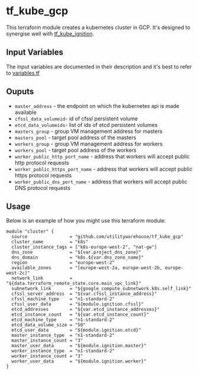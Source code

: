# tf_kube_gcp

This terraform module creates a kubernetes cluster in GCP. It's designed to synergise well with [tf_kube_ignition](https://github.com/utilitywarehouse/tf_kube_ignition).

## Input Variables

The input variables are documented in their description and it's best to refer to [variables.tf](variables.tf)

## Ouputs

- `master_address` - the endpoint on which the kubernetes api is made available
- `cfssl_data_volumeid`- id of cfssl persistent volume
- `etcd_data_volumeids`- list of ids of etcd persistent volumes
- `masters_group` - group VM management address for masters
- `masters_pool` - target pool address of the masters
- `workers_group` - group VM management address for workers
- `workers_pool` - target pool address of the workers
- `worker_public_http_port_name` - address that workers will accept public http protocol requests
- `worker_public_https_port_name` - address that workers will accept public https protocol requests
- `worker_public_dns_port_name` - address that workers will accept public DNS protocol requests

## Usage

Below is an example of how you might use this terraform module:

```hcl
module "cluster" {
  source                = "github.com/utilitywarehouse/tf_kube_gcp"
  cluster_name          = "k8s"
  cluster_instance_tags = ["k8s-europe-west-2", "nat-gw"]
  dns_zone              = "${var.project_dns_zone}"
  dns_domain            = "k8s.${var.dns_zone_name}"
  region                = "europe-west-2"
  available_zones       = "[europe-west-2a, europe-west-2b, europe-west-2c]"
  network_link          = "${data.terraform_remote_state.core.main_vpc_link}"
  subnetwork_link       = "${google_compute_subnetwork.k8s.self_link}"
  cfssl_server_address  = "${var.cfssl_instance_address}"
  cfssl_machine_type    = "n1-standard-2"
  cfssl_user_data       = "${module.ignition.cfssl}"
  etcd_addresses        = "${var.etcd_instance_addresses}"
  etcd_instance_count   = "${var.etcd_instance_count}"
  etcd_machine_type     = "n1-standard-2"
  etcd_data_volume_size = "50"
  etcd_user_data        = "${module.ignition.etcd}"
  master_instance_type  = "n1-standard-2"
  master_instance_count = "3"
  master_user_data      = "${module.ignition.master}"
  worker_instance_type  = "n1-standard-2"
  worker_instance_count = "3"
  worker_user_data      = "${module.ignition.worker}"
}
```

